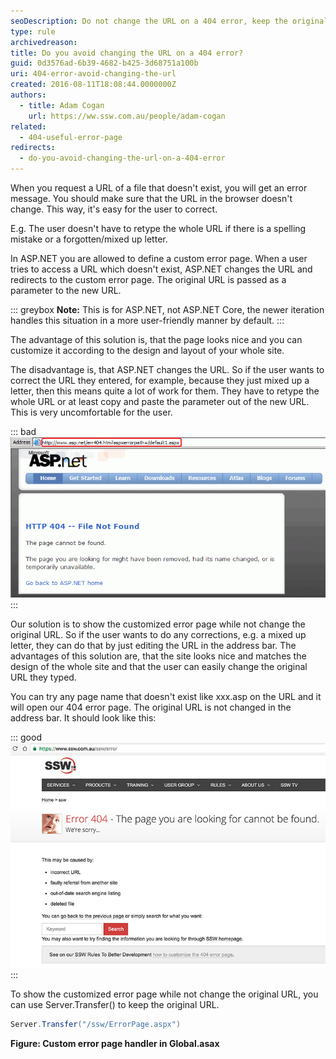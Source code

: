 ```yaml
---
seoDescription: Do not change the URL on a 404 error, keep the original URL intact to enable easy corrections for users
type: rule
archivedreason:
title: Do you avoid changing the URL on a 404 error?
guid: 0d3576ad-6b39-4682-b425-3d68751a100b
uri: 404-error-avoid-changing-the-url
created: 2016-08-11T18:08:44.0000000Z
authors:
  - title: Adam Cogan
    url: https://ww.ssw.com.au/people/adam-cogan
related:
  - 404-useful-error-page
redirects:
  - do-you-avoid-changing-the-url-on-a-404-error
---
```


When you request a URL of a file that doesn't exist, you will get an error message. You should make sure that the URL in the browser doesn't change. This way, it's easy for the user to correct.

E.g. The user doesn't have to retype the whole URL if there is a spelling mistake or a forgotten/mixed up letter.

<!--endintro-->

In ASP.NET you are allowed to define a custom error page. When a user tries to access a URL which doesn't exist, ASP.NET changes the URL and redirects to the custom error page. The original URL is passed as a parameter to the new URL.

::: greybox
**Note:** This is for ASP.NET, not ASP.NET Core, the newer iteration handles this situation in a more user-friendly manner by default.
:::

The advantage of this solution is, that the page looks nice and you can customize it according to the design and layout of your whole site.

The disadvantage is, that ASP.NET changes the URL. So if the user wants to correct the URL they entered, for example, because they just mixed up a letter, then this means quite a lot of work for them. They have to retype the whole URL or at least copy and paste the parameter out of the new URL. This is very uncomfortable for the user.

::: bad  
![Figure: Bad example - URL changes](url_asp.gif)  
:::

Our solution is to show the customized error page while not change the original URL. So if the user wants to do any corrections, e.g. a mixed up letter, they can do that by just editing the URL in the address bar.
The advantages of this solution are, that the site looks nice and matches the design of the whole site and that the user can easily change the original URL they typed.

You can try any page name that doesn't exist like xxx.asp on the URL and it will open our 404 error page. The original URL is not changed in the address bar. It should look like this:

::: good  
![Figure: Good example - Customized 404 error page without change the URL](404-good_1710232021928.jpg)  
:::

To show the customized error page while not change the original URL, you can use Server.Transfer() to keep the original URL.

```cs
Server.Transfer("/ssw/ErrorPage.aspx")
```

**Figure: Custom error page handler in Global.asax**
